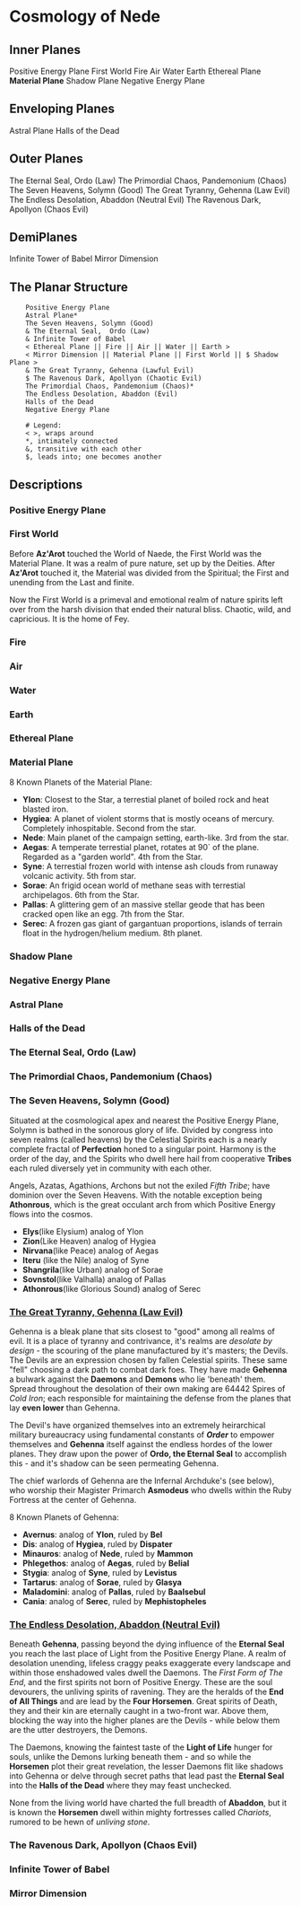 # Cosmology of Nede

## Inner Planes 
Positive Energy Plane
First World
Fire
Air
Water
Earth
Ethereal Plane
**Material Plane**
Shadow Plane
Negative Energy Plane

## Enveloping Planes
Astral Plane
Halls of the Dead

## Outer Planes

The Eternal Seal,  Ordo (Law)
The Primordial Chaos, Pandemonium (Chaos)
The Seven Heavens, Solymn (Good)
The Great Tyranny, Gehenna (Law Evil)
The Endless Desolation, Abaddon (Neutral Evil)
The Ravenous Dark, Apollyon (Chaos Evil)

## DemiPlanes
Infinite Tower of Babel
Mirror Dimension

## The Planar Structure

```
    Positive Energy Plane
    Astral Plane*
    The Seven Heavens, Solymn (Good)
    & The Eternal Seal,  Ordo (Law) 
    & Infinite Tower of Babel 
    < Ethereal Plane || Fire || Air || Water || Earth >
    < Mirror Dimension || Material Plane || First World || $ Shadow Plane >
    & The Great Tyranny, Gehenna (Lawful Evil) 
    $ The Ravenous Dark, Apollyon (Chaotic Evil)
    The Primordial Chaos, Pandemonium (Chaos)*
    The Endless Desolation, Abaddon (Evil)
    Halls of the Dead
    Negative Energy Plane  

    # Legend: 
    < >, wraps around 
    *, intimately connected 
    &, transitive with each other
    $, leads into; one becomes another
```
## Descriptions

### Positive Energy Plane
### First World
Before **Az'Arot** touched the World of Naede, the First World was the Material Plane. It was a realm of pure nature, set up by the Deities. After **Az'Arot** touched it, the Material was divided from the Spiritual; the First and unending from the Last and finite. 

Now the First World is a primeval and emotional realm of nature spirits left over from the harsh division that ended their natural bliss. Chaotic, wild, and capricious. It is the home of Fey. 
### Fire
### Air
### Water
### Earth
### Ethereal Plane
### **Material Plane**
8 Known Planets of the Material Plane: 
- **Ylon**: Closest to the Star, a terrestial planet of boiled rock and heat blasted iron. 
- **Hygiea**: A planet of violent storms that is mostly oceans of mercury. Completely inhospitable. Second from the star.
- **Nede**: Main planet of the campaign setting, earth-like. 3rd from the star. 
- **Aegas**: A temperate terrestial planet, rotates at 90` of the plane. Regarded as a "garden world". 4th from the Star. 
- **Syne**: A terrestial frozen world with intense ash clouds from runaway volcanic activity. 5th from star.
- **Sorae**: An frigid ocean world of methane seas with terrestial archipelagos. 6th from the Star. 
- **Pallas**: A glittering gem of an massive stellar geode that has been cracked open like an egg. 7th from the Star. 
- **Serec**: A frozen gas giant of gargantuan proportions, islands of terrain float in the hydrogen/helium medium. 8th planet. 
### Shadow Plane
### Negative Energy Plane
### Astral Plane
### Halls of the Dead
### The Eternal Seal,  Ordo (Law)
### The Primordial Chaos, Pandemonium (Chaos)
### The Seven Heavens, Solymn (Good)

Situated at the cosmological apex and nearest the Positive Energy Plane, Solymn is bathed in the sonorous glory of life. Divided by congress into seven realms (called heavens) by the Celestial Spirits each is a nearly complete fractal of **Perfection** honed to a singular point. Harmony is the order of the day, and the Spirits who dwell here hail from cooperative **Tribes** each ruled diversely yet in community with each other. 

Angels, Azatas, Agathions, Archons but not the exiled *Fifth Tribe*; have dominion over the Seven Heavens. With the notable exception being **Athonrous**, which is the great occulant arch from which Positive Energy flows into the cosmos. 

- **Elys**(like Elysium) analog of Ylon
- **Zion**(Like Heaven) analog of Hygiea
- **Nirvana**(like Peace) analog of Aegas
- **Iteru** (like the Nile) analog of Syne
- **Shangrila**(like Urban) analog of Sorae
- **Sovnstol**(like Valhalla) analog of Pallas
- **Athonrous**(like Glorious Sound) analog of Serec 
### <u>The Great Tyranny, Gehenna (Law Evil)</u>

Gehenna is a bleak plane that sits closest to "good" among all realms of evil. It is a place of tyranny and contrivance, it's realms are *desolate by design* - the scouring of the plane manufactured by it's masters; the Devils. The Devils are an expression chosen by fallen Celestial spirits. These same "fell" choosing a dark path to combat dark foes. They have made **Gehenna** a bulwark against the **Daemons** and **Demons** who lie 'beneath' them. Spread throughout the desolation of their own making are 64442 Spires of *Cold Iron*; each responsible for maintaining the defense from the planes that lay **even lower** than Gehenna. 

The Devil's have organized themselves into an extremely heirarchical military bureaucracy using fundamental constants of ***Order*** to empower themselves and **Gehenna** itself against the endless hordes of the lower planes. They draw upon the power of **Ordo, the Eternal Seal** to accomplish this - and it's shadow can be seen permeating Gehenna. 

The chief warlords of Gehenna are the Infernal Archduke's (see below), who worship their Magister Primarch **Asmodeus** who dwells within the Ruby Fortress at the center of Gehenna. 

8 Known Planets of Gehenna: 
- **Avernus**:      analog of **Ylon**, ruled by **Bel**
- **Dis**:          analog of **Hygiea**, ruled by **Dispater**
- **Minauros**:     analog of **Nede**, ruled by **Mammon**
- **Phlegethos**:   analog of **Aegas**, ruled by **Belial**
- **Stygia**:       analog of **Syne**, ruled by **Levistus**
- **Tartarus**:     analog of **Sorae**, ruled by **Glasya**
- **Maladomini**:   analog of **Pallas**, ruled by **Baalsebul**
- **Cania**:        analog of **Serec**, ruled by **Mephistopheles**
### <u>The Endless Desolation, Abaddon (Neutral Evil)</u>
Beneath **Gehenna**, passing beyond the dying influence of the **Eternal Seal** you reach the last place of Light from the Positive Energy Plane. A realm of desolation unending, lifeless craggy peaks exaggerate every landscape and within those enshadowed vales dwell the Daemons. The *First Form of The End*, and the first spirits not born of Positive Energy. These are the soul devourers, the unliving spirits of ravening. They are the heralds of the **End of All Things** and are lead by the **Four Horsemen**. Great spirits of Death, they and their kin are eternally caught in a two-front war. Above them, blocking the way into the higher planes are the Devils - while below them are the utter destroyers, the Demons. 

The Daemons, knowing the faintest taste of the **Light of Life** hunger for souls, unlike the Demons lurking beneath them - and so while the **Horsemen** plot their great revelation, the lesser Daemons flit like shadows into Gehenna or delve through secret paths that lead past the **Eternal Seal** into the **Halls of the Dead** where they may feast unchecked. 

None from the living world have charted the full breadth of **Abaddon**, but it is known the **Horsemen** dwell within mighty fortresses called *Chariots*, rumored to be hewn of *unliving stone*. 

### The Ravenous Dark, Apollyon (Chaos Evil)
### Infinite Tower of Babel
### Mirror Dimension
